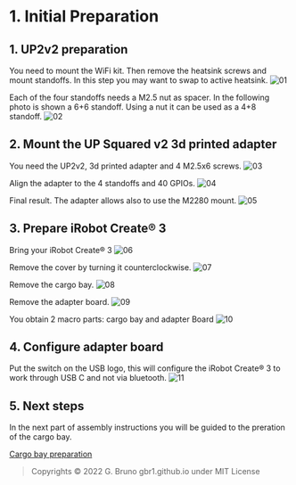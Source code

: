 # 1. Initial Preparation

## 1. UP2v2 preparation

You need to mount the WiFi kit. Then remove the heatsink screws and mount standoffs.
In this step you may want to swap to active heatsink.
![01](./images/upcreate3_assembly_00001.jpeg)


Each of the four standoffs needs a M2.5 nut as spacer.
In the following photo is shown a 6+6 standoff. Using a nut it can be used as a 4+8 standoff.
![02](./images/upcreate3_assembly_00002.jpeg)


## 2. Mount the UP Squared v2 3d printed adapter

You need the UP2v2, 3d printed adapter and 4 M2.5x6 screws.
![03](./images/upcreate3_assembly_00003.jpeg)

Align the adapter to the 4 standoffs and 40 GPIOs.
![04](./images/upcreate3_assembly_00004.jpeg)

Final result. The adapter allows also to use the M2280 mount.
![05](./images/upcreate3_assembly_00005.jpeg)


## 3. Prepare iRobot Create® 3

Bring your iRobot Create® 3
![06](./images/upcreate3_assembly_00006.jpeg)

Remove the cover by turning it counterclockwise.
![07](./images/upcreate3_assembly_00007.jpeg)

Remove the cargo bay.
![08](./images/upcreate3_assembly_00008.jpeg)

Remove the adapter board.
![09](./images/upcreate3_assembly_00009.jpeg)

You obtain 2 macro parts: cargo bay and adapter Board
![10](./images/upcreate3_assembly_00010.jpeg)

## 4. Configure adapter board

Put the switch on the USB logo, this will configure the iRobot Create® 3 to work through USB C and not via bluetooth.
![11](./images/upcreate3_assembly_00011.jpeg)

## 5. Next steps

In the next part of assembly instructions you will be guided to the preration of the cargo bay.

[Cargo bay preparation](02_cargo_bay.md)

>Copyrights © 2022 G. Bruno gbr1.github.io under MIT License
